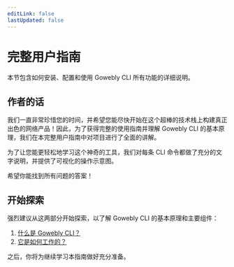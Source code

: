 ```yaml
---
editLink: false
lastUpdated: false
---
```


# 完整用户指南

本节包含如何安装、配置和使用 Gowebly CLI 所有功能的详细说明。

<!--@include: ../parts/block_want-to-try.md-->

## 作者的话

我们一直非常珍惜您的时间，并希望您能尽快开始在这个超棒的技术栈上构建真正出色的网络产品！因此，为了获得完整的使用指南并理解 Gowebly CLI 的基本原理，我们在本完整用户指南中对项目进行了全面的讲解。

为了让您能更轻松地学习这个神奇的工具，我们对每条 CLI 命令都做了充分的文字说明，并提供了可视化的操作示意图。

希望你能找到所有问题的答案！

<!--@include: ./parts/block_cant-find-answer.md-->

## 开始探索

强烈建议从这两部分开始探索，以了解 Gowebly CLI 的基本原理和主要组件：

1. [什么是 Gowebly CLI？](/zh_HK/getting-started)
2. [它是如何工作的？](/zh_HK/getting-started/how-does-it-work)

之后，你将为继续学习本指南做好充分准备。

<!--@include: ../parts/links.md-->